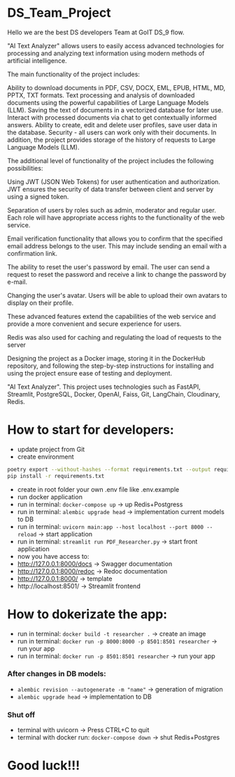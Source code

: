 # DS_Team_Project
Hello we are the best DS developers Team at GoIT DS_9 flow. 

"AI Text Analyzer" allows users to easily access advanced technologies for processing and analyzing text information 
using modern methods of artificial intelligence.

The main functionality of the project includes:

Ability to download documents in PDF, CSV, DOCX, EML, EPUB, HTML, MD, PPTX, TXT formats.
Text processing and analysis of downloaded documents using the powerful capabilities of Large Language Models (LLM).
Saving the text of documents in a vectorized database for later use.
Interact with processed documents via chat to get contextually informed answers.
Ability to create, edit and delete user profiles, save user data in the database.
Security - all users can work only with their documents.
In addition, the project provides storage of the history of requests to Large Language Models (LLM).

The additional level of functionality of the project includes the following possibilities:

Using JWT (JSON Web Tokens) for user authentication and authorization. JWT ensures the security of data transfer 
between client and server by using a signed token.

Separation of users by roles such as admin, moderator and regular user. Each role will have appropriate access 
rights to the functionality of the web service.

Email verification functionality that allows you to confirm that the specified email address belongs to the user. 
This may include sending an email with a confirmation link.

The ability to reset the user's password by email. The user can send a request to reset the password and
receive a link to change the password by e-mail.

Changing the user's avatar. Users will be able to upload their own avatars to display on their profile.

These advanced features extend the capabilities of the web service and provide a 
more convenient and secure experience for users.

Redis was also used for caching and regulating the load of requests to the server

Designing the project as a Docker image, storing it in the DockerHub repository, 
and following the step-by-step instructions for installing and using the project ensure ease of testing and deployment.


"AI Text Analyzer". This project uses technologies such as 
FastAPI, Streamlit, PostgreSQL, Docker, OpenAI, Faiss, Git, LangChain, Cloudinary, Redis.


# How to start for developers:
- update project from Git
- create environment 
```bash
poetry export --without-hashes --format requirements.txt --output requirements.txt
pip install -r requirements.txt
```
- create in root folder your own .env file like .env.example
- run docker application
- run in terminal: `docker-compose up` -> up Redis+Postgress
- run in terminal: `alembic upgrade head` -> implementation current models to DB
- run in terminal: `uvicorn main:app --host localhost --port 8000 --reload` -> start application
- run in terminal: `streamlit run PDF_Researcher.py` -> start front application
- now you have access to:
- http://127.0.0.1:8000/docs -> Swagger documentation
- http://127.0.0.1:8000/redoc -> Redoc documentation
- http://127.0.0.1:8000/ -> template
- http://localhost:8501/ -> Streamlit frontend


# How to dokerizate the app:
- run in terminal: `docker build -t researcher .` -> create an image
- run in terminal: `docker run -p 8000:8000 -p 8501:8501 researcher` -> run your app
- run in terminal: `docker run -p 8501:8501 researcher` -> run your app


### After changes in DB models:
- `alembic revision --autogenerate -m "name"` -> generation of migration
- `alembic upgrade head` -> implementation to DB

### Shut off
- terminal with uvicorn -> Press CTRL+C to quit
- terminal with docker run: `docker-compose down` -> shut Redis+Postgres


# Good luck!!!